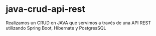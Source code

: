 # java-crud-api-rest
Realizamos un CRUD en JAVA que servimos a través de una API REST utilizando Spring Boot, Hibernate y PostgresSQL
